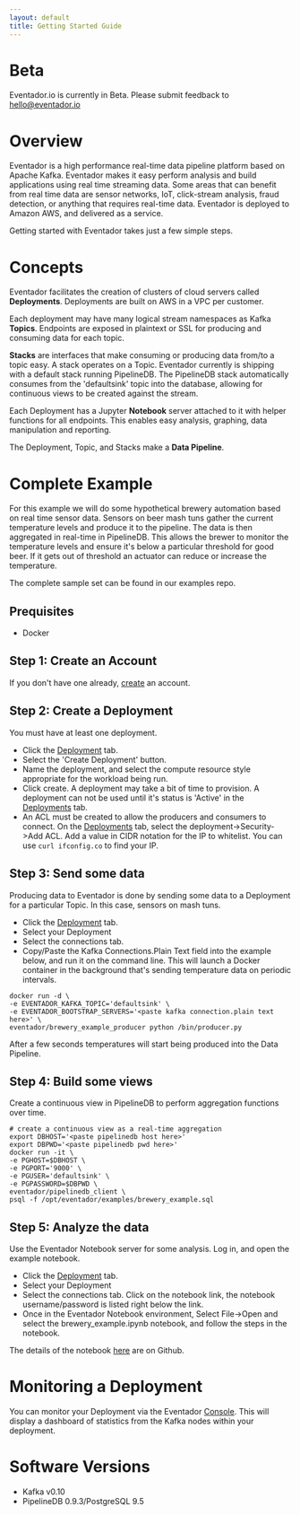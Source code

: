```yaml
---
layout: default
title: Getting Started Guide
---
```


# Beta

Eventador.io is currently in Beta. Please submit feedback to [hello@eventador.io](mailto:hello@eventador.io)

# Overview

Eventador is a high performance real-time data pipeline platform based on Apache Kafka. Eventador makes it easy perform analysis and build applications using real time streaming data. Some areas that can benefit from real time data are sensor networks, IoT, click-stream analysis, fraud detection, or anything that requires real-time data. Eventador is deployed to Amazon AWS, and delivered as a service.

Getting started with Eventador takes just a few simple steps.

# Concepts

Eventador facilitates the creation of clusters of cloud servers called **Deployments**. Deployments are built on AWS in a VPC per customer.

Each deployment may have many logical stream namespaces as Kafka **Topics**. Endpoints are exposed in plaintext or SSL for producing and consuming data for each topic.

**Stacks** are interfaces that make consuming or producing data from/to a topic easy. A stack operates on a Topic. Eventador currently is shipping with a default stack running PipelineDB. The PipelineDB stack automatically consumes from the 'defaultsink' topic into the database, allowing for continuous views to be created against the stream.

Each Deployment has a Jupyter **Notebook** server attached to it with helper functions for all endpoints. This enables easy analysis, graphing, data manipulation and reporting.

The Deployment, Topic, and Stacks make a **Data Pipeline**.

# Complete Example

For this example we will do some hypothetical brewery automation based on real time sensor data. Sensors on beer mash tuns gather the current temperature levels and produce it to the pipeline. The data is then aggregated in real-time in PipelineDB. This allows the brewer to monitor the temperature levels and ensure it's below a particular threshold for good beer. If it gets out of threshold an actuator can reduce or increase the temperature.

The complete sample set can be found in our examples repo.

## Prequisites

- Docker

## Step 1: Create an Account

If you don't have one already, [create](http://console.eventador.io/register) an account.

## Step 2: Create a Deployment

You must have at least one deployment.

- Click the [Deployment](http://console.eventador.io/deployments) tab.
- Select the 'Create Deployment' button.
- Name the deployment, and select the compute resource style appropriate for the workload being run.
- Click create. A deployment may take a bit of time to provision. A deployment can not be used until it's status is 'Active' in the [Deployments](http://console.eventador.io/deployments) tab.
- An ACL must be created to allow the producers and consumers to connect. On the [Deployments](http://console.eventador.io/deployments) tab, select the deployment->Security->Add ACL. Add a value in CIDR notation for the IP to whitelist. You can use ```curl ifconfig.co``` to find your IP.

## Step 3: Send some data

Producing data to Eventador is done by sending some data to a Deployment for a particular Topic. In this case, sensors on mash tuns.

- Click the [Deployment](http://console.eventador.io/deployments) tab.
- Select your Deployment
- Select the connections tab.
- Copy/Paste the Kafka Connections.Plain Text field into the example below, and run it on the command line. This will launch a Docker container in the background that's sending temperature data on periodic intervals.

```
docker run -d \
-e EVENTADOR_KAFKA_TOPIC='defaultsink' \
-e EVENTADOR_BOOTSTRAP_SERVERS='<paste kafka connection.plain text here>' \
eventador/brewery_example_producer python /bin/producer.py
```

After a few seconds temperatures will start being produced into the Data Pipeline.

## Step 4: Build some views

Create a continuous view in PipelineDB to perform aggregation functions over time.

```
# create a continuous view as a real-time aggregation
export DBHOST='<paste pipelinedb host here>'
export DBPWD='<paste pipelinedb pwd here>'
docker run -it \
-e PGHOST=$DBHOST \
-e PGPORT='9000' \
-e PGUSER='defaultsink' \
-e PGPASSWORD=$DBPWD \
eventador/pipelinedb_client \
psql -f /opt/eventador/examples/brewery_example.sql
```

## Step 5: Analyze the data

 Use the Eventador Notebook server for some analysis. Log in, and open the example notebook.

 - Click the [Deployment](http://console.eventador.io/deployments) tab.
 - Select your Deployment
 - Select the connections tab. Click on the notebook link, the notebook username/password is listed right below the link.
- Once in the Eventador Notebook environment, Select File->Open and select the brewery_example.ipynb notebook, and follow the steps in the notebook.

The details of the notebook [here](https://github.com/Eventador/examples/blob/master/notebooks/Brewery%2BExample.ipynb) are on Github.

# Monitoring a Deployment

You can monitor your Deployment via the Eventador [Console](http://console.eventador.io/). This will display a dashboard of statistics from the Kafka nodes within your deployment.

# Software Versions
- Kafka v0.10
- PipelineDB 0.9.3/PostgreSQL 9.5

